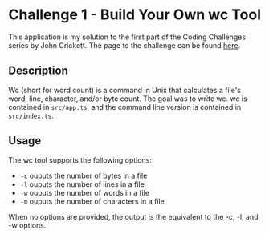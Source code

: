 # Challenge 1 - Build Your Own wc Tool

This application is my solution to the first part of the Coding Challenges series by John Crickett. The page to the challenge can be found [here](https://codingchallenges.fyi/challenges/challenge-wc).

## Description

Wc (short for word count) is a command in Unix that calculates a file's word, line, character, and/or byte count. The goal was to write wc. wc is contained in `src/app.ts`, and the command line version is contained in `src/index.ts`.

## Usage


The wc tool supports the following options:

- `-c` ouputs the number of bytes in a file
- `-l` ouputs the number of lines in a file
- `-w` ouputs the number of words in a file
- `-m` ouputs the number of characters in a file

When no options are provided, the output is the equivalent to the -c, -l, and -w options.
